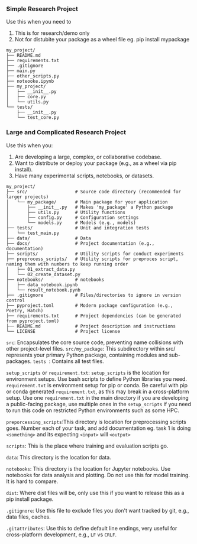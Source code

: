 
### Simple Research Project
Use this when you need to 
1. This is for research/demo only
2. Not for distubite your package as a wheel file eg. pip install mypackage

```
my_project/
├── README.md
├── requirements.txt
├── .gitignore
├── main.py
├── other_scripts.py
├── noteooke.ipynb
├── my_project/
│   ├── __init__.py
│   ├── core.py
│   └── utils.py
└── tests/
    ├── __init__.py
    └── test_core.py
```



### Large and Complicated Research Project
Use this when you:
1. Are developing a large, complex, or collaborative codebase.
2. Want to distribute or deploy your package (e.g., as a wheel via pip install).
3. Have many experimental scripts, notebooks, or datasets.
```
my_project/
├── src/                  # Source code directory (recommended for larger projects)
│   └── my_package/       # Main package for your application
│       ├── __init__.py   # Makes 'my_package' a Python package
│       ├── utils.py      # Utility functions
│       ├── config.py     # Configuration settings
│       └── models.py     # Models (e.g., models)
├── tests/                # Unit and integration tests
│   └── test_main.py
├── data/                 # Data
├── docs/                 # Project documentation (e.g., documentation)
├── scripts/              # Utility scripts for conduct experiments
├── preprocess_scripts/   # Utility scripts for preproces script, naming them with numbers to keep running order
│   ├── 01_extract_data.py
│   └── 02_create_dataset.py
├── notebooks/            # notebooks
│   ├── data_notebook.ipynb
│   └── result_notebook.pynb
├── .gitignore            # Files/directories to ignore in version control
├── pyproject.toml        # Modern package configuration (e.g., Poetry, Hatch)
├── requirements.txt      # Project dependencies (can be generated from pyproject.toml)
├── README.md             # Project description and instructions
└── LICENSE               # Project license
```

`src`: Encapsulates the core source code, preventing name collisions with other project-level files.
`src/my_package`: This subdirectory within src/ represents your primary Python package, containing modules and sub-packages.
`tests `: Contains all test files.

`setup_scripts` or `requirement.txt`: `setup_scripts` is the location for environment setups. Use bash scripts to define Python libraries you need. `requirement.txt` is environment setup for pip or conda. Be careful with pip or conda generated `requirement.txt`, as this may break in a cross-platform setup. Use one `requirement.txt` in the main directory if you are developing a public-facing package, use multiple ones in the `setup_scripts` if you need to run this code on restricted Python environments such as some HPC.

`preporcessing_scripts`:This directory is location for  preprocessing scripts goes. Number each of your task, and add documentation eg. task 1 is doing `<something>` and its expecting `<input>` will `<output>`

`scripts`: This is the place where training and evaluation scripts go.

`data`: This directory is the location for data.

`notebooks`: This directory is the location for Jupyter notebooks. Use notebooks for data analysis and plotting. Do not use this for model training. It is hard to compare.

`dist`: Where dist files will be, only use this if you want to release this as a pip install package.

`.gitignore`: Use this file to exclude files you don't want tracked by git, e.g., data files, caches.

`.gitattributes`: Use this to define default line endings, very useful for cross-platform development, e.g., `LF` vs `CRLF`.